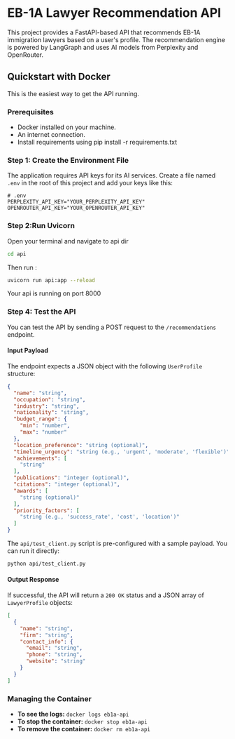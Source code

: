 # EB-1A Lawyer Recommendation API

This project provides a FastAPI-based API that recommends EB-1A immigration lawyers based on a user's profile. The recommendation engine is powered by LangGraph and uses AI models from Perplexity and OpenRouter.

## Quickstart with Docker

This is the easiest way to get the API running.

### Prerequisites

*   Docker installed on your machine.
*   An internet connection.
*   Install requirements using pip install -r requirements.txt

### Step 1: Create the Environment File

The application requires API keys for its AI services. Create a file named `.env` in the root of this project and add your keys like this:

```env
# .env
PERPLEXITY_API_KEY="YOUR_PERPLEXITY_API_KEY"
OPENROUTER_API_KEY="YOUR_OPENROUTER_API_KEY"
```

### Step 2:Run Uvicorn

Open your terminal and navigate to api dir
```bash
cd api
```

Then run :
```bash
uvicorn run api:app --reload
```

Your api is running on port 8000


### Step 4: Test the API

You can test the API by sending a POST request to the `/recommendations` endpoint.

#### Input Payload

The endpoint expects a JSON object with the following `UserProfile` structure:

```json
{
  "name": "string",
  "occupation": "string",
  "industry": "string",
  "nationality": "string",
  "budget_range": {
    "min": "number",
    "max": "number"
  },
  "location_preference": "string (optional)",
  "timeline_urgency": "string (e.g., 'urgent', 'moderate', 'flexible')",
  "achievements": [
    "string"
  ],
  "publications": "integer (optional)",
  "citations": "integer (optional)",
  "awards": [
    "string (optional)"
  ],
  "priority_factors": [
    "string (e.g., 'success_rate', 'cost', 'location')"
  ]
}
```

The `api/test_client.py` script is pre-configured with a sample payload. You can run it directly:

```bash
python api/test_client.py
```

#### Output Response

If successful, the API will return a `200 OK` status and a JSON array of `LawyerProfile` objects:

```json
[
  {
    "name": "string",
    "firm": "string",
    "contact_info": {
      "email": "string",
      "phone": "string",
      "website": "string"
    }
  }
]
```


### Managing the Container

*   **To see the logs:** `docker logs eb1a-api`
*   **To stop the container:** `docker stop eb1a-api`
*   **To remove the container:** `docker rm eb1a-api` 
